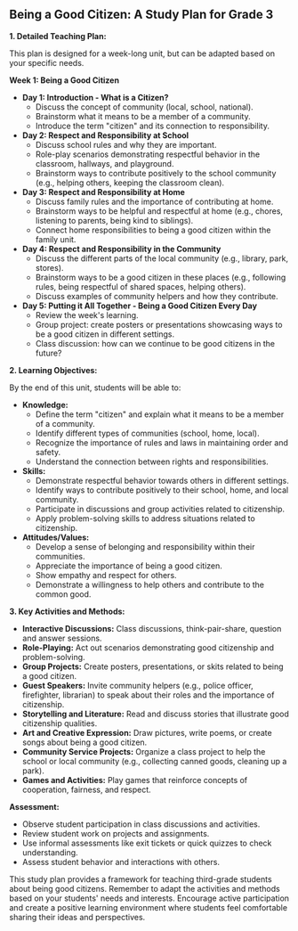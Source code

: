 ## Being a Good Citizen: A Study Plan for Grade 3

**1. Detailed Teaching Plan:**

This plan is designed for a week-long unit, but can be adapted based on your specific needs.

**Week 1: Being a Good Citizen**

* **Day 1: Introduction - What is a Citizen?**
    * Discuss the concept of community (local, school, national).
    * Brainstorm what it means to be a member of a community.
    * Introduce the term "citizen" and its connection to responsibility.
* **Day 2: Respect and Responsibility at School**
    * Discuss school rules and why they are important.
    * Role-play scenarios demonstrating respectful behavior in the classroom, hallways, and playground.
    * Brainstorm ways to contribute positively to the school community (e.g., helping others, keeping the classroom clean).
* **Day 3: Respect and Responsibility at Home**
    * Discuss family rules and the importance of contributing at home.
    * Brainstorm ways to be helpful and respectful at home (e.g., chores, listening to parents, being kind to siblings).
    * Connect home responsibilities to being a good citizen within the family unit.
* **Day 4: Respect and Responsibility in the Community**
    * Discuss the different parts of the local community (e.g., library, park, stores).
    * Brainstorm ways to be a good citizen in these places (e.g., following rules, being respectful of shared spaces, helping others).
    * Discuss examples of community helpers and how they contribute.
* **Day 5: Putting it All Together -  Being a Good Citizen Every Day**
    * Review the week's learning.
    * Group project: create posters or presentations showcasing ways to be a good citizen in different settings.
    * Class discussion: how can we continue to be good citizens in the future?


**2. Learning Objectives:**

By the end of this unit, students will be able to:

* **Knowledge:**
    * Define the term "citizen" and explain what it means to be a member of a community.
    * Identify different types of communities (school, home, local).
    * Recognize the importance of rules and laws in maintaining order and safety.
    * Understand the connection between rights and responsibilities.
* **Skills:**
    * Demonstrate respectful behavior towards others in different settings.
    * Identify ways to contribute positively to their school, home, and local community.
    * Participate in discussions and group activities related to citizenship.
    * Apply problem-solving skills to address situations related to citizenship.
* **Attitudes/Values:**
    * Develop a sense of belonging and responsibility within their communities.
    * Appreciate the importance of being a good citizen.
    * Show empathy and respect for others.
    * Demonstrate a willingness to help others and contribute to the common good.



**3. Key Activities and Methods:**

* **Interactive Discussions:** Class discussions, think-pair-share, question and answer sessions.
* **Role-Playing:** Act out scenarios demonstrating good citizenship and problem-solving.
* **Group Projects:** Create posters, presentations, or skits related to being a good citizen.
* **Guest Speakers:** Invite community helpers (e.g., police officer, firefighter, librarian) to speak about their roles and the importance of citizenship.
* **Storytelling and Literature:** Read and discuss stories that illustrate good citizenship qualities.
* **Art and Creative Expression:** Draw pictures, write poems, or create songs about being a good citizen.
* **Community Service Projects:**  Organize a class project to help the school or local community (e.g., collecting canned goods, cleaning up a park).
* **Games and Activities:** Play games that reinforce concepts of cooperation, fairness, and respect.


**Assessment:**

* Observe student participation in class discussions and activities.
* Review student work on projects and assignments.
* Use informal assessments like exit tickets or quick quizzes to check understanding.
* Assess student behavior and interactions with others.


This study plan provides a framework for teaching third-grade students about being good citizens.  Remember to adapt the activities and methods based on your students' needs and interests. Encourage active participation and create a positive learning environment where students feel comfortable sharing their ideas and perspectives.
